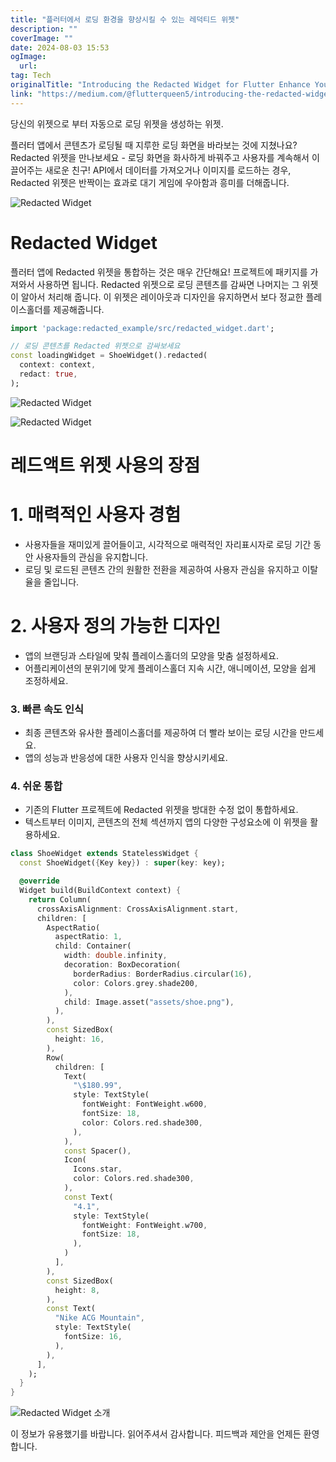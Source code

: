 ```yaml
---
title: "플러터에서 로딩 환경을 향상시킬 수 있는 레덕티드 위젯"
description: ""
coverImage: ""
date: 2024-08-03 15:53
ogImage: 
  url: 
tag: Tech
originalTitle: "Introducing the Redacted Widget for Flutter Enhance Your Loading Experience"
link: "https://medium.com/@flutterqueen5/introducing-the-redacted-widget-for-flutter-enhance-your-loading-experience-be5b6038cd6d"
---
```




당신의 위젯으로 부터 자동으로 로딩 위젯을 생성하는 위젯.

플러터 앱에서 콘텐츠가 로딩될 때 지루한 로딩 화면을 바라보는 것에 지쳤나요? Redacted 위젯을 만나보세요 - 로딩 화면을 화사하게 바꿔주고 사용자를 계속해서 이끌어주는 새로운 친구! API에서 데이터를 가져오거나 이미지를 로드하는 경우, Redacted 위젯은 반짝이는 효과로 대기 게임에 우아함과 흥미를 더해줍니다.

![Redacted Widget](/assets/img/IntroducingtheRedactedWidgetforFlutterEnhanceYourLoadingExperience_0.png)

# Redacted Widget

<div class="content-ad"></div>

플러터 앱에 Redacted 위젯을 통합하는 것은 매우 간단해요! 프로젝트에 패키지를 가져와서 사용하면 됩니다. Redacted 위젯으로 로딩 콘텐츠를 감싸면 나머지는 그 위젯이 알아서 처리해 줍니다. 이 위젯은 레이아웃과 디자인을 유지하면서 보다 정교한 플레이스홀더를 제공해줍니다.

```dart
import 'package:redacted_example/src/redacted_widget.dart';

// 로딩 콘텐츠를 Redacted 위젯으로 감싸보세요
const loadingWidget = ShoeWidget().redacted(
  context: context,
  redact: true,
);
```

![Redacted Widget](/assets/img/IntroducingtheRedactedWidgetforFlutterEnhanceYourLoadingExperience_1.png)

![Redacted Widget](https://miro.medium.com/v2/resize:fit:1200/1*EwZVQb8pRTss34ZQ39M3Bw.gif)

<div class="content-ad"></div>

# 레드액트 위젯 사용의 장점

# 1. 매력적인 사용자 경험

- 사용자들을 재미있게 끌어들이고, 시각적으로 매력적인 자리표시자로 로딩 기간 동안 사용자들의 관심을 유지합니다.
- 로딩 및 로드된 콘텐츠 간의 원활한 전환을 제공하여 사용자 관심을 유지하고 이탈율을 줄입니다.

# 2. 사용자 정의 가능한 디자인

<div class="content-ad"></div>

- 앱의 브랜딩과 스타일에 맞춰 플레이스홀더의 모양을 맞춤 설정하세요.
- 어플리케이션의 분위기에 맞게 플레이스홀더 지속 시간, 애니메이션, 모양을 쉽게 조정하세요.

### 3. 빠른 속도 인식

- 최종 콘텐츠와 유사한 플레이스홀더를 제공하여 더 빨라 보이는 로딩 시간을 만드세요.
- 앱의 성능과 반응성에 대한 사용자 인식을 향상시키세요.

### 4. 쉬운 통합

<div class="content-ad"></div>

- 기존의 Flutter 프로젝트에 Redacted 위젯을 방대한 수정 없이 통합하세요.
- 텍스트부터 이미지, 콘텐츠의 전체 섹션까지 앱의 다양한 구성요소에 이 위젯을 활용하세요.

```dart
class ShoeWidget extends StatelessWidget {
  const ShoeWidget({Key key}) : super(key: key);

  @override
  Widget build(BuildContext context) {
    return Column(
      crossAxisAlignment: CrossAxisAlignment.start,
      children: [
        AspectRatio(
          aspectRatio: 1,
          child: Container(
            width: double.infinity,
            decoration: BoxDecoration(
              borderRadius: BorderRadius.circular(16),
              color: Colors.grey.shade200,
            ),
            child: Image.asset("assets/shoe.png"),
          ),
        ),
        const SizedBox(
          height: 16,
        ),
        Row(
          children: [
            Text(
              "\$180.99",
              style: TextStyle(
                fontWeight: FontWeight.w600,
                fontSize: 18,
                color: Colors.red.shade300,
              ),
            ),
            const Spacer(),
            Icon(
              Icons.star,
              color: Colors.red.shade300,
            ),
            const Text(
              "4.1",
              style: TextStyle(
                fontWeight: FontWeight.w700,
                fontSize: 18,
              ),
            )
          ],
        ),
        const SizedBox(
          height: 8,
        ),
        const Text(
          "Nike ACG Mountain",
          style: TextStyle(
            fontSize: 16,
          ),
        ),
      ],
    );
  }
}
```

![Redacted Widget 소개](/assets/img/IntroducingtheRedactedWidgetforFlutterEnhanceYourLoadingExperience_3.png)

이 정보가 유용했기를 바랍니다. 읽어주셔서 감사합니다. 피드백과 제안을 언제든 환영합니다.

<div class="content-ad"></div>
